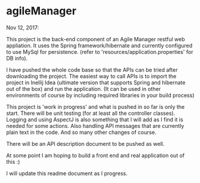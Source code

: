 # agileManager
Nov 12, 2017:

This project is the back-end component of an Agile Manager restful web appliation. It uses the Spring framework/hibernate and currently  configured to use MySql for persistence. (refer to 'resources/application.properties' for DB info).

I have pushed the whole code base so that the APIs can be tried after downloading the project. 
The easiest way to call APIs is to import the project in Inellij Idea (ultimate version that supports Spring and hibernate out of the box)
and run the application. (It can be used in other environments of course by including required libraries in your build process)

This project is 'work in progress' and what is pushed in so far is only the start.
There will be unit testing (for at least all the controller classes). 
Logging and using AspectJ is also something that I will add as I find it is needed for some actions.
Also handling API messages that are currently plain text in the code. And so many other changes of course.

There will be an API description document to be pushed as well.

At some point I am hoping to build a front end and real application out of this :)

I will update this readme document as I progress.
